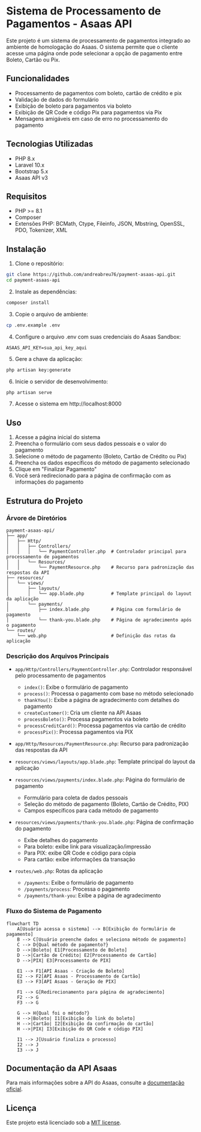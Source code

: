 # Sistema de Processamento de Pagamentos - Asaas API

Este projeto é um sistema de processamento de pagamentos integrado ao ambiente de homologação do Asaas. O sistema permite que o cliente acesse uma página onde pode selecionar a opção de pagamento entre Boleto, Cartão ou Pix.

## Funcionalidades

- Processamento de pagamentos com boleto, cartão de crédito e pix
- Validação de dados do formulário
- Exibição de boleto para pagamentos via boleto
- Exibição de QR Code e código Pix para pagamentos via Pix
- Mensagens amigáveis em caso de erro no processamento do pagamento

## Tecnologias Utilizadas

- PHP 8.x
- Laravel 10.x
- Bootstrap 5.x
- Asaas API v3

## Requisitos

- PHP >= 8.1
- Composer
- Extensões PHP: BCMath, Ctype, Fileinfo, JSON, Mbstring, OpenSSL, PDO, Tokenizer, XML

## Instalação

1. Clone o repositório:
```bash
git clone https://github.com/andreabreu76/payment-asaas-api.git
cd payment-asaas-api
```

2. Instale as dependências:
```bash
composer install
```

3. Copie o arquivo de ambiente:
```bash
cp .env.example .env
```

4. Configure o arquivo .env com suas credenciais do Asaas Sandbox:
```
ASAAS_API_KEY=sua_api_key_aqui
```

5. Gere a chave da aplicação:
```bash
php artisan key:generate
```

6. Inicie o servidor de desenvolvimento:
```bash
php artisan serve
```

7. Acesse o sistema em http://localhost:8000

## Uso

1. Acesse a página inicial do sistema
2. Preencha o formulário com seus dados pessoais e o valor do pagamento
3. Selecione o método de pagamento (Boleto, Cartão de Crédito ou Pix)
4. Preencha os dados específicos do método de pagamento selecionado
5. Clique em "Finalizar Pagamento"
6. Você será redirecionado para a página de confirmação com as informações do pagamento

## Estrutura do Projeto

### Árvore de Diretórios

```
payment-asaas-api/
├── app/
│   ├── Http/
│   │   ├── Controllers/
│   │   │   └── PaymentController.php  # Controlador principal para processamento de pagamentos
│   │   └── Resources/
│   │       └── PaymentResource.php    # Recurso para padronização das respostas da API
├── resources/
│   └── views/
│       ├── layouts/
│       │   └── app.blade.php          # Template principal do layout da aplicação
│       └── payments/
│           ├── index.blade.php        # Página com formulário de pagamento
│           └── thank-you.blade.php    # Página de agradecimento após o pagamento
└── routes/
    └── web.php                        # Definição das rotas da aplicação
```

### Descrição dos Arquivos Principais

- `app/Http/Controllers/PaymentController.php`: Controlador responsável pelo processamento de pagamentos
  - `index()`: Exibe o formulário de pagamento
  - `process()`: Processa o pagamento com base no método selecionado
  - `thankYou()`: Exibe a página de agradecimento com detalhes do pagamento
  - `createCustomer()`: Cria um cliente na API Asaas
  - `processBoleto()`: Processa pagamentos via boleto
  - `processCreditCard()`: Processa pagamentos via cartão de crédito
  - `processPix()`: Processa pagamentos via PIX

- `app/Http/Resources/PaymentResource.php`: Recurso para padronização das respostas da API

- `resources/views/layouts/app.blade.php`: Template principal do layout da aplicação

- `resources/views/payments/index.blade.php`: Página do formulário de pagamento
  - Formulário para coleta de dados pessoais
  - Seleção do método de pagamento (Boleto, Cartão de Crédito, PIX)
  - Campos específicos para cada método de pagamento

- `resources/views/payments/thank-you.blade.php`: Página de confirmação do pagamento
  - Exibe detalhes do pagamento
  - Para boleto: exibe link para visualização/impressão
  - Para PIX: exibe QR Code e código para cópia
  - Para cartão: exibe informações da transação

- `routes/web.php`: Rotas da aplicação
  - `/payments`: Exibe o formulário de pagamento
  - `/payments/process`: Processa o pagamento
  - `/payments/thank-you`: Exibe a página de agradecimento

### Fluxo do Sistema de Pagamento

```mermaid
flowchart TD
    A[Usuário acessa o sistema] --> B[Exibição do formulário de pagamento]
    B --> C[Usuário preenche dados e seleciona método de pagamento]
    C --> D{Qual método de pagamento?}
    D -->|Boleto| E1[Processamento de Boleto]
    D -->|Cartão de Crédito| E2[Processamento de Cartão]
    D -->|PIX| E3[Processamento de PIX]

    E1 --> F1[API Asaas - Criação de Boleto]
    E2 --> F2[API Asaas - Processamento de Cartão]
    E3 --> F3[API Asaas - Geração de PIX]

    F1 --> G[Redirecionamento para página de agradecimento]
    F2 --> G
    F3 --> G

    G --> H{Qual foi o método?}
    H -->|Boleto| I1[Exibição do link do boleto]
    H -->|Cartão| I2[Exibição da confirmação do cartão]
    H -->|PIX| I3[Exibição do QR Code e código PIX]

    I1 --> J[Usuário finaliza o processo]
    I2 --> J
    I3 --> J
```

## Documentação da API Asaas

Para mais informações sobre a API do Asaas, consulte a [documentação oficial](https://asaasv3.docs.apiary.io/).

## Licença

Este projeto está licenciado sob a [MIT license](https://opensource.org/licenses/MIT).
